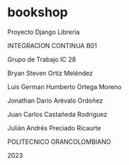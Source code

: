 # bookshop
Proyecto Django Libreria

INTEGRACION CONTINUA B01

Grupo de Trabajo IC 28


Bryan Steven Ortiz Meléndez

Luis German Humberto Ortega Moreno

Jonathan Darío Arévalo Ordoñez

Juan Carlos Castañeda Rodríguez

Julián Andrés Preciado Ricaurte


POLITECNICO GRANCOLOMBIANO

2023
